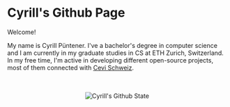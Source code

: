 # Cyrill's Github Page

Welcome!

My name is Cyrill Püntener. I've a bachelor's degree in computer science and I am currently in my graduate studies in CS at ETH Zurich, Switzerland. In my free time, I'm active in developing different open-source projects, 
most of them connected with [Cevi Schweiz](https://github.com/cevi).


<p align="center">
  <br>
  <br>
  <img src="https://github-readme-stats.vercel.app/api?username=wp99cp&show_icons=true&theme=gruvbox" alt="Cyrill's Github State" /> 
</p>
